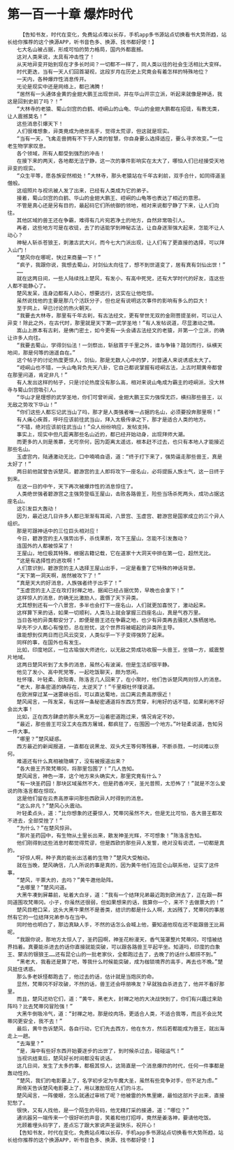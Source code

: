 # 第一百一十章 爆炸时代
        【告知书友，时代在变化，免费站点难以长存，手机app多书源站点切换看书大势所趋，站长给你推荐的这个换源APP，听书音色多、换源、找书都好使！】
       七大名山被占据，形成可怕的势力格局，国内外都震撼。
       这对人类来说，太具有冲击性了！
       从天地异变开始到现在才多长时间？一切都不一样了，同人类以往的社会生活相比大变样。
       时代更迭，当有一天人们回首凝视，这段岁月在历史上究竟会有着怎样的特殊地位？
       一天内，各种爆炸性消息传开。
       无论是现实中还是网络上，都已沸腾！
       “居然有一头通体金黄的金翅大鹏王出现世间，并在华山开宗立派，听起来就像是神话，我这是回到史前了吗？！”
       “大林寺的老猿、蜀山剑宫的白鹤、崆峒山的山龟、华山的金翅大鹏都在招徒，有教无类，让人震撼莫名！”
       这些消息引爆天下！
       人们很难想象，异类竟成为绝世高手，觉得太荒谬，但这就是现实。
       “当有一天，飞禽走兽拥有不下于人类的智慧，你自身要么选择适应，要么寻求改变。”一位老生物学家叹息。
       各个领域，所有人都受到强烈的冲击！
       在接下来的两天，各地都无法宁静，这一次的事件影响实在太大了，哪怕人们已经接受天地异变的现实。
       “众生平等，愿各族安然相处！”大林寺，那头老猿站在千年古刹前，双手合什，如同得道圣僧般。
       这组照片与视讯被人发了出来，已经有人类成为它的弟子。
       接着，蜀山剑宫的白鹤、华山的金翅大鹏王、崆峒的山龟等也表达了相近的意思。
       不管是真心还是另有目的，最起码它们所统御的领地，相对来说都宁静了下来，让人们向往。
       其他区域的兽王还在争霸，难得有几片宛若净土的地方，自然非常吸引人。
       再者，这些地方可是在收徒，去了的话能学到神秘古法，让自身逐渐强大起来，怎能不让人动心？
       神秘人斩杀苍狼王，刺激古武大兴，而今七大门派出现，让人们有了更直接的选择，可以拜入山门！
       “楚风你在哪呢，快过来商量一下！”
       “疯子，我跟你说，我想去蜀山，对剑仙太向往了，想不到世道变了，居有真有剑仙出世！”
       ……
       就在这两日间，一些人陆续找上楚风，有发小，有高中死党，还有大学时代的好友，连这些人都不能静心了。
       楚风发呆，连身边都有人动心，想要远行，这实在让他吃惊。
       虽然说找他的主要是那几个活跃分子，但也足有说明这次事件的影响有多么的巨大！
       至于网上，早已讨论的热火朝天。
       “我要去大林寺，那里有千年古刹，有古法经文，更有举世无双的金刚菩提圣树，可以让人异变！除此之外，在古代时，那里就是天下第一武学圣地！”有人发帖说道，尽显激动之情。
       嵩山上原本有古刹，是佛门密土，如今更有一头会诵古法经文的老猿，并第一个立派，的确让许多人向往。
       “我要去蜀山，学得剑仙法！一剑祭出，斩敌首于千里之外，谁与争锋？踏剑而行，纵横天地间，那是何等的逍遥自在。”
       这个帖子的讨论热度更惊人，剑仙，那是无数人心中的梦，对普通人来说诱惑太大了。
       “崆峒山也不错，一头山龟背负先天八卦，它自己都说掌握有崆峒古法，上古时期黄帝都曾在那里问道，肯定非凡！”
       有人发出这样的帖子，只是讨论热度没有那么高，相对来说山龟成为霸主的崆峒派，没大林寺与蜀山剑宫吸引人。
       “华山才是理想的武学圣地，你们可曾听闻，金翅大鹏王实力强悍无匹，横扫那些兽王，以无敌之势攻下华山！”
       “你们这些人都忘记武当山了吗，那才是人类强者唯一占据的名山，必须要投奔那里啊！”
       有人痛心疾首，呼吁应该前往武当山，拜入太极传承之下，那才是适合人类的地方。
       “不错，绝对应该前往武当山！”众人纷纷响应，发帖支持。
       事实上，现实中但凡距离那些名山近的，都已经开始动身，出现拜师大潮。
       而更多的人则是羡慕，无可奈何，因为距离太遥远，根本赶不过去，也只有本地人才能接近那些名山。
       玉虚宫内，陆通激动无比，口中喃喃自语，道：“终于打下来了，强势逼走那些兽王，真是太好了！”
       两日前他就曾告诉楚风，碧游宫的主人即将攻下一座名山，必将提振人族士气，这一日终于到来。
       在这一日的中午，天下再次被爆炸性的消息惊住了。
       人类绝世强者碧游宫之主强势登临王屋山，击败各路兽王，险些当场杀死两头，成功占据这座名山。
       这引发巨大轰动！
       因为，最近这几日许多人都已渐渐有耳闻，八景宫、玉虚宫、碧游宫是国家成立的三个异人组织。
       那是可跟神话中的三位巨头相对应！
       今日，碧游宫的主人强势出手，杀伐果断，攻下王屋山，怎能不引发轰动？
       连国外的人都被惊呆了！
       王屋山，地位极其特殊，根据古籍记载，它在道家十大洞天中排在第一位，超然无比。
       “这是有选择性的进攻啊！”
       人们意识到，碧游宫的主人选择王屋山出手，一定是看重了它特殊的神话背景。
       “天下第一洞天啊，居然被攻下了！”
       “真是天大的好消息，人族强者终于出手了！”
       “玉虚宫的主人正在攻打封禅之地，据闻已经占据优势，早晚也会拿下！”
       这样惊人的消息，的确无比激励人，震慑了天下异类。
       尤其想到还有一个八景宫，多半也会打下一座名山，人们就更加喜悦了，激动起来。
       这样算下来的话，如果一切顺利，人类马上就会掌握三四座名山，真是气吞万里。
       当日各地的异类都安分了，即便是兽王还在争霸之地，也少有异类再去骚扰人族栖居地。
       早先不少人都心有惶恐，总在担忧，这个世界将被崛起的异类所主导。
       谁能想到仅两日而已风云突变，人类似乎一下子变得强势了起来。
       同样的事，在国外也有发生。
       比如，印度地区，一位古瑜伽大师进化，以无敌之势成功收服一头兽王，坐镇一方，威震整片地域。
       这两日楚风听到了太多的消息，虽然心有波澜，但是生活却很平静。
       他见了发小、高中死党等，一起吃饭聊天，颇为悠闲。
       杜怀瑾、叶轻柔、欧阳青、陈洛言几人回来了，在小聚时，他们告诉楚风两则惊人的消息。
       “老大，那条密道的确存在，太逆天了！”千里眼杜怀瑾说道。
       在欧洲穿过某一迷雾峡谷后，可以直达蜀地，出口离云贵高原很近！
       楚风闻言，一阵发呆，有这样一条秘密通道将东西方贯穿，利用好的话不错，如果利用不好会出大事！
       比如，正在西方肆虐的那头黑龙万一沿着密道跑过来，情况肯定不妙。
       “最近，那些兽王可没工夫在西方屠城，都疯狂了，在围困一个地方。”叶轻柔说道，告知另一件大事。
       “哪里？”楚风疑惑。
       西方最近的新闻报道，一直都在说黑龙、双头犬王等何等残暴，不断杀戮，一时间难以奈何。
       难道还有什么真相被隐瞒了，没有被报道出来？
       “各大兽王齐聚梵蒂冈，将那里包围了！”几人告知。
       楚风闻言，神色一滞，这个地方来头确实大，那里究竟有什么？
       “有一块圣药园！那块区域虽然不大，但是药香冲天，圣光普照，太恐怖了！”就是不怎么爱说的陈洛言都在惊叹。
       这是他们留在云贵高原审问那些西欧异人时得到的消息。
       “这么非凡？”楚风心头震动。
       叶轻柔点头，道：“比你想象的还要惊人，梵蒂冈虽然不大，但是无比可怕，各大兽王都攻不进去，全部受挫了！”
       “为什么？”在楚风惊异。
       “那片圣药园中，有生物从土里长出来，散发神圣光辉，不可想象！”陈洛言告知。
       他们刚得到这些消息时都觉得荒谬，但是西欧的那些异人发誓，绝对没有说谎，一切都是真的。
       “好惊人啊，种子真的能长出活着的生物？”楚风大受触动。
       就在当晚，楚风确信，几人所说的事是真的，因为黄牛他们在昆仑山联系他，证实了这件事。
       “楚风，干票大的，去吗？”黄牛邀他助阵。
       “去哪里？”楚风问道。
       大黑牛凑到屏幕前，呲着大白牙，道：“我有一个结拜兄弟最近跑到欧洲去了，正在跟一群同道围攻梵蒂冈。小子，你虽然还很弱，但如果想来的话，我算你一个，来不？去做票大的！”
       楚风目瞪口呆，这头大黑牛果然不是善类，结识的都是什么人啊，太凶残了，梵蒂冈的事居然有它的一位结拜兄弟参与在当中。
       同时他也明白了，那边真缺人手，不然的话怎么会喊上他，要知道他现在还不能跟兽王比肩呢。
       “我跟你说，那地方太惊人了，圣药园啊，神圣花粉漫天，香气笼罩整片梵蒂冈，可惜被结界挡着。真要能杀进去的话你直接就能突破，可以跟各路兽王平起平坐。知道吗，印度的白象王、蒙古的银狼王……还有昆仑山的一批老家伙，全都跑过去了，去晚了的话什么都捞不到。”
       “黑老大，我看还是算了吧，等我什么时候能突破，成为枷锁境界的高手，再去也不晚。”楚风抵住诱惑。
       那么多老妖怪都跑去了，他过去的话，估计就是当炮灰的命。
       显然，梵蒂冈不好攻破，不然的话，兽王还会呼朋唤友？早就独自杀进去了，他并不看好那里。
       而且，楚风还劝它们，道：“黄牛，黑老大，封禅之地的大决战快到了，你们有兴趣过来助阵吗？比去梵蒂冈冒险强！”
       大黑牛倒吸冷气，道：“封禅之地，那是绞肉场，更适合人类，不适合我等，而且不会比梵蒂冈更安全，我不去！”
       最后，黄牛告诉楚风，各自行动，它们先去西方，他在东方，然后若都能成为兽王，就出海走上一趟。
       “去海里？”
       “是，海中有些好东西开始要逐步的出世了，到时候杀过去，碰碰运气！”
       当视讯结束后，楚风好长时间都没有说话。
       这几日间，发生了太多的事，都极其惊人，这简直是一个消息爆炸的时代，任何一件事都是轰动性的。
       “楚风，我们的电影要上了，名字初步定为牛魔大圣，虽然有些竞争对手，但不足为虑。”
       周倚天告诉楚风电影要上了，用以激励现在人们的斗志。
       楚风闻言，一阵傻眼，怎么就通过审核了呢？他被雷的外焦里嫩，最怕这部片子出来，直接犯愁了。
       很快，又有人找他，是一个陌生的号码，他无精打采的接通，道：“哪位？”
       通讯器另一端传来一个很好听的声音，笑着和他打招呼，竟然是姜洛神，要请他吃饭。
       光顾着埋头码字了，差点忘了跟大家说声圣诞快乐，祝开心！
       【告知书友，时代在变化，免费站点难以长存，手机app多书源站点切换看书大势所趋，站长给你推荐的这个换源APP，听书音色多、换源、找书都好使！】